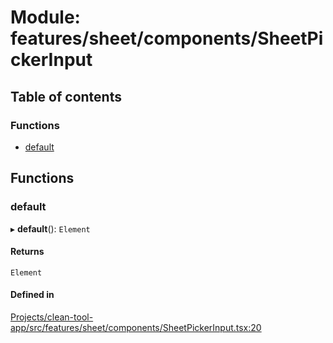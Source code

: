 # Module: features/sheet/components/SheetPickerInput

## Table of contents

### Functions

- [default](../wiki/features.sheet.components.SheetPickerInput#default)

## Functions

### default

▸ **default**(): `Element`

#### Returns

`Element`

#### Defined in

[Projects/clean-tool-app/src/features/sheet/components/SheetPickerInput.tsx:20](https://github.com/yuckyh/clean-tool-app/)
